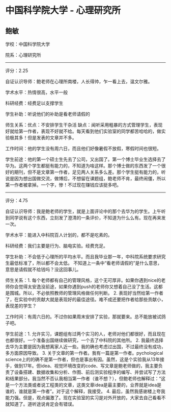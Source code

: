# 中国科学院大学 - 心理研究所

## 鲍敏

学校：中国科学院大学

院系：心理研究所

* * *

评分：2.25

自证认识导师：鲍老师在心理所南楼，人长得帅，乍一看上去，温文尔雅。

学术水平：热情很高，水平一般

科研经费：经费足以支撑学生

学生补助：听说他们的补助是看老师请假的

师生关系：优点：不安排学生干杂活
缺点：闻听采用粗暴的方式管理学生，表现好就给第一作者，表现不好就不给。每天看到他们实验室的同学都苦哈哈的，做实验极其多！但是发表的文章并不多。

工作时间：他的学生没有周六日，而且他们好像暑假不放假，寒假时间也很短。

学生前途：他的第一个硕士生先去了公司，又出国了。第一个博士毕业生选择去了华为。这两个学生都挺有能力的，不知道为啥这样。那个博士做的东西发了一个很好的期刊，但不是文章第一作者，足见两人关系多么差。那个学生挺有能力的，听说是因为想出国做交流，做博后，不想留在课题组，鲍老师不肯，最终闹僵，所以第一作者被拿掉。一个字，惨！不过现在赚钱应该挺多吧。

* * *

评分：4.75

自证认识导师：我是鲍老师的学生，就是上面评论中的那个去华为的学生。上午听到同学说有这个东西，立刻发了澄清的一条评价，不知道为什么么有。现在再来发一次。

学术水平：能进入中科院百人计划的，都不是吃素的。

科研经费：我们主要是行为、脑电实验。经费充足。

学生补助：不会低于心理所的平均水平。而且我毕业那一年，中科院系统要求研究生最低标准了，所以都不会太低。
不知道上一条中“看老师请假的”是什么意思，意思是请假就不给钱吗？没这回事儿。

师生关系：1\. 每个老师都有自己的管理风格，这个无可厚非。如果你遇到nice的老师你会觉得太安逸没前途，如果你遇到push的老师你又想着自己没了生活。这都是围城。所以，不必依照教师的管理风格做任何判断。
2\. 表现好当然给第一作者了，在实验中的贡献大就是表现好的最佳途径。难不成还要把作者给那些贡献小，表现差的学生？

工作时间：有周六日的。不过你如果周末安排了实验，那就要来。总不能放被试鸽子吧。

学生前途：1\. 允许实习，课题组有过两个实习的人，老师对他们都很好，而且现在也都很好。一个准备出国继续做研究，一个去了中科院的其他所。
2\. 我最终选择去华为主要是因为我想离家人近一些。我的确也考虑过出国，不过最终没有成功，多方面原因导致。
3\. 关于文章的第一作者。我有一篇是第一作者。pychological science上的的确不是第一作者，但也是事出有因。虽然，这是个实验我从13年接手，做到17年。但idea、视觉环境改变的code、写文章是鲍老师做的，我主要负责了设备搭建、数据收集和分析、作图、前后测实验程序的编写、并尝试写了方法和结果部分。我当然不否认我相当第一作者（谁不想？），但鲍老师也解释过：“这是一个方法类或者说工程类的文章，这类文章idea是最主要的，业界就是idea是谁的，谁就是第一作者”。对于这个解释，我接受。
4\. 最后，虽然我感谢楼上夸我能力强。但是，观点偏激了。现在实验室的实习是对外开放的，大家去自己看看不就知道了。道听途说肯定会有错误。